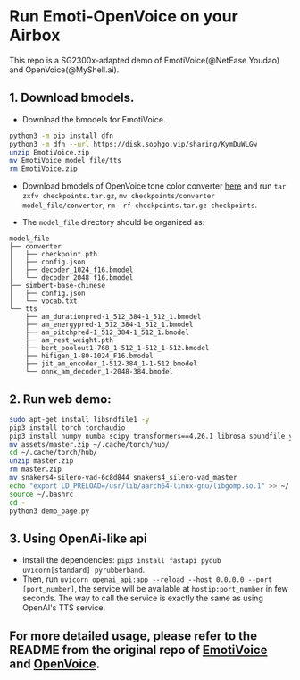 # Run Emoti-OpenVoice on your Airbox
This repo is a SG2300x-adapted demo of EmotiVoice(@NetEase Youdao) and OpenVoice(@MyShell.ai).

## 1. Download bmodels.
- Download the bmodels for EmotiVoice.
```sh
python3 -m pip install dfn
python3 -m dfn --url https://disk.sophgo.vip/sharing/KymDuWLGw
unzip EmotiVoice.zip
mv EmotiVoice model_file/tts
rm EmotiVoice.zip
```
- Download bmodels of OpenVoice tone color converter [here](https://drive.google.com/file/d/1ErVDiMFvTwRj649pyoJI7rRDAh5pTGVT/view?usp=drive_link) and run `tar zxfv checkpoints.tar.gz`, `mv checkpoints/converter model_file/converter`, `rm -rf checkpoints.tar.gz checkpoints`.

- The `model_file` directory should be organized as:
```
model_file
├── converter
│   ├── checkpoint.pth
│   ├── config.json
│   ├── decoder_1024_f16.bmodel
│   └── decoder_2048_f16.bmodel
├── simbert-base-chinese
│   ├── config.json
│   └── vocab.txt
└── tts
    ├── am_durationpred-1_512_384-1_512_1.bmodel
    ├── am_energypred-1_512_384-1_512_1.bmodel
    ├── am_pitchpred-1_512_384-1_512_1.bmodel
    ├── am_rest_weight.pth
    ├── bert_poolout1-768_1-512_1-512_1-512.bmodel
    ├── hifigan_1-80-1024_F16.bmodel
    ├── jit_am_encoder_1-512-384_1-1-512.bmodel
    └── onnx_am_decoder_1-2048-384.bmodel
```


## 2. Run web demo:
```sh
sudo apt-get install libsndfile1 -y
pip3 install torch torchaudio
pip3 install numpy numba scipy transformers==4.26.1 librosa soundfile yacs g2p_en jieba pypinyin whisper_timestamped onnxruntime gradio==4.19.2
mv assets/master.zip ~/.cache/torch/hub/
cd ~/.cache/torch/hub/
unzip master.zip
rm master.zip
mv snakers4-silero-vad-6c8d844 snakers4_silero-vad_master
echo "export LD_PRELOAD=/usr/lib/aarch64-linux-gnu/libgomp.so.1" >> ~/.bashrc
source ~/.bashrc
cd -
python3 demo_page.py
```
## 3. Using OpenAi-like api
- Install the dependencies: `pip3 install fastapi pydub uvicorn[standard] pyrubberband`.
- Then, run `uvicorn openai_api:app --reload --host 0.0.0.0 --port [port_number]`, the service will be available at `hostip:port_number` in few seconds.
The way to call the service is exactly the same as using OpenAI's TTS service.

## For more detailed usage, please refer to the README from the original repo of [EmotiVoice](https://github.com/netease-youdao/EmotiVoice) and [OpenVoice](https://github.com/myshell-ai/OpenVoice).
